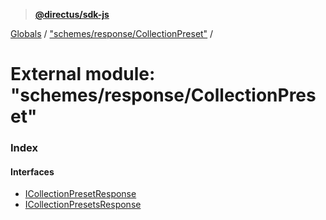 > **[@directus/sdk-js](../README.md)**

[Globals](../README.md) / ["schemes/response/CollectionPreset"](_schemes_response_collectionpreset_.md) /

# External module: "schemes/response/CollectionPreset"

### Index

#### Interfaces

* [ICollectionPresetResponse](../interfaces/_schemes_response_collectionpreset_.icollectionpresetresponse.md)
* [ICollectionPresetsResponse](../interfaces/_schemes_response_collectionpreset_.icollectionpresetsresponse.md)